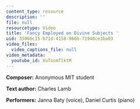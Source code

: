 ```yaml
---
content_type: resource
description: ''
file: null
resourcetype: Video
title: 'Fancy Employed on Divine Subjects '
uid: 35066c15-b71d-4158-966b-71940ce3ba03
video_files:
  video_captions_file: null
video_metadata:
  youtube_id: XuTosmTlktM
---
```


**Composer:** Anonymous MIT student

**Text author:** Charles Lamb

**Performers:** Janna Baty (voice), Daniel Curtis (piano)